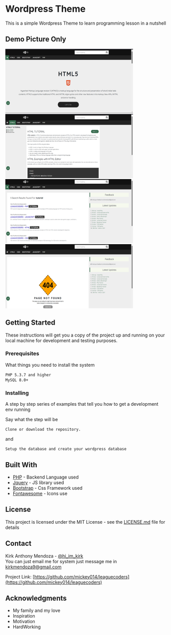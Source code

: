 # Wordpress Theme

This is a simple Wordpress Theme to learn programming lesson in a nutshell

## Demo Picture Only
<img src="123.png" height="200" width="400">&nbsp;&nbsp;<img src="wer.png" height="200" width="400">&nbsp;&nbsp;<img src="resu.png" height="200" width="400">&nbsp;&nbsp;<img src="404.png" height="200" width="400">

## Getting Started

These instructions will get you a copy of the project up and running on your local machine for development and testing purposes.

### Prerequisites

What things you need to install the system

```
PHP 5.3.7 and higher
MySQL 8.0+
```

### Installing

A step by step series of examples that tell you how to get a development env running

Say what the step will be
```
Clone or download the repository.
```
and
```
Setup the database and create your wordpress database
```

## Built With

* [PHP](https://codeigniter.com/) - Backend Language used
* [Jquery](https://jquery.com/) - JS library used
* [Bootstrap](https://Bootstrap.com/) - Css Framework used
* [Fontawesome](https://fontawesome.com/) - Icons use

## License

This project is licensed under the MIT License - see the [LICENSE.md](LICENSE.md) file for details

## Contact

Kirk Anthony Mendoza - [@hi_im_kirk](https://twitter.com/hi_im_kirk) <br>
You can just email me for system just message me in kirkmendoza9@gmail.com

Project Link: [https://github.com/mickey014/leaguecoders](https://github.com/mickey014/leaguecoders)


## Acknowledgments

* My family and my love
* Inspiration
* Motivation
* HardWorking

